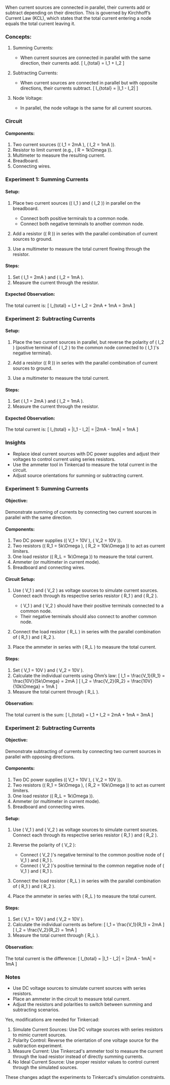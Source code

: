 When current sources are connected in parallel, their currents add or subtract depending on their direction. This is governed by Kirchhoff’s Current Law (KCL), which states that the total current entering a node equals the total current leaving it.

### Concepts:

1. Summing Currents:
   - When current sources are connected in parallel with the same direction, their currents add.
   \[
   I_{total} = I_1 + I_2
   \]

2. Subtracting Currents:
   - When current sources are connected in parallel but with opposite directions, their currents subtract.
   \[
   I_{total} = |I_1 - I_2|
   \]

3. Node Voltage:
   - In parallel, the node voltage is the same for all current sources.

### Circuit

#### Components:

1. Two current sources (\( I_1 = 2mA \), \( I_2 = 1mA \)).
2. Resistor to limit current (e.g., \( R = 1k\Omega \)).
3. Multimeter to measure the resulting current.
4. Breadboard.
5. Connecting wires.

### Experiment 1: Summing Currents

#### Setup:

1. Place two current sources (\( I_1 \) and \( I_2 \)) in parallel on the breadboard.
   - Connect both positive terminals to a common node.
   - Connect both negative terminals to another common node.

2. Add a resistor (\( R \)) in series with the parallel combination of current sources to ground.

3. Use a multimeter to measure the total current flowing through the resistor.

#### Steps:

1. Set \( I_1 = 2mA \) and \( I_2 = 1mA \).
2. Measure the current through the resistor.

#### Expected Observation:

The total current is:
\[
I_{total} = I_1 + I_2 = 2mA + 1mA = 3mA
\]

### Experiment 2: Subtracting Currents

#### Setup:

1. Place the two current sources in parallel, but reverse the polarity of \( I_2 \) (positive terminal of \( I_2 \) to the common node connected to \( I_1 \)'s negative terminal).

2. Add a resistor (\( R \)) in series with the parallel combination of current sources to ground.

3. Use a multimeter to measure the total current.

#### Steps:

1. Set \( I_1 = 2mA \) and \( I_2 = 1mA \).
2. Measure the current through the resistor.

#### Expected Observation:

The total current is:
\[
I_{total} = |I_1 - I_2| = |2mA - 1mA| = 1mA
\]

### Insights

- Replace ideal current sources with DC power supplies and adjust their voltages to control current using series resistors.
- Use the ammeter tool in Tinkercad to measure the total current in the circuit.
- Adjust source orientations for summing or subtracting current.

### Experiment 1: Summing Currents

#### Objective:

Demonstrate summing of currents by connecting two current sources in parallel with the same direction.

#### Components:

1. Two DC power supplies (\( V_1 = 10V \), \( V_2 = 10V \)).
2. Two resistors (\( R_1 = 5k\Omega \), \( R_2 = 10k\Omega \)) to act as current limiters.
3. One load resistor (\( R_L = 1k\Omega \)) to measure the total current.
4. Ammeter (or multimeter in current mode).
5. Breadboard and connecting wires.

#### Circuit Setup:

1. Use \( V_1 \) and \( V_2 \) as voltage sources to simulate current sources. Connect each through its respective series resistor \( R_1 \) and \( R_2 \).
   - \( V_1 \) and \( V_2 \) should have their positive terminals connected to a common node.
   - Their negative terminals should also connect to another common node.

2. Connect the load resistor \( R_L \) in series with the parallel combination of \( R_1 \) and \( R_2 \).

3. Place the ammeter in series with \( R_L \) to measure the total current.

#### Steps:

1. Set \( V_1 = 10V \) and \( V_2 = 10V \).
2. Calculate the individual currents using Ohm’s law:
   \[
   I_1 = \frac{V_1}{R_1} = \frac{10V}{5k\Omega} = 2mA
   \]
   \[
   I_2 = \frac{V_2}{R_2} = \frac{10V}{10k\Omega} = 1mA
   \]
3. Measure the total current through \( R_L \).

#### Observation:

The total current is the sum:
\[
I_{total} = I_1 + I_2 = 2mA + 1mA = 3mA
\]

### Experiment 2: Subtracting Currents

#### Objective:

Demonstrate subtracting of currents by connecting two current sources in parallel with opposing directions.

#### Components:

1. Two DC power supplies (\( V_1 = 10V \), \( V_2 = 10V \)).
2. Two resistors (\( R_1 = 5k\Omega \), \( R_2 = 10k\Omega \)) to act as current limiters.
3. One load resistor (\( R_L = 1k\Omega \)).
4. Ammeter (or multimeter in current mode).
5. Breadboard and connecting wires.

#### Setup:

1. Use \( V_1 \) and \( V_2 \) as voltage sources to simulate current sources. Connect each through its respective series resistor \( R_1 \) and \( R_2 \).

2. Reverse the polarity of \( V_2 \):
   - Connect \( V_2 \)'s negative terminal to the common positive node of \( V_1 \) and \( R_1 \).
   - Connect \( V_2 \)'s positive terminal to the common negative node of \( V_1 \) and \( R_1 \).

3. Connect the load resistor \( R_L \) in series with the parallel combination of \( R_1 \) and \( R_2 \).

4. Place the ammeter in series with \( R_L \) to measure the total current.

#### Steps:

1. Set \( V_1 = 10V \) and \( V_2 = 10V \).
2. Calculate the individual currents as before:
   \[
   I_1 = \frac{V_1}{R_1} = 2mA
   \]
   \[
   I_2 = \frac{V_2}{R_2} = 1mA
   \]
3. Measure the total current through \( R_L \).

#### Observation:

The total current is the difference:
\[
I_{total} = |I_1 - I_2| = |2mA - 1mA| = 1mA
\]

### Notes

- Use DC voltage sources to simulate current sources with series resistors.
- Place an ammeter in the circuit to measure total current.
- Adjust the resistors and polarities to switch between summing and subtracting scenarios.

Yes, modifications are needed for Tinkercad:

1. Simulate Current Sources: Use DC voltage sources with series resistors to mimic current sources.
2. Polarity Control: Reverse the orientation of one voltage source for the subtraction experiment.
3. Measure Current: Use Tinkercad's ammeter tool to measure the current through the load resistor instead of directly summing currents.
4. No Ideal Current Source: Use proper resistor values to control current through the simulated sources.

These changes adapt the experiments to Tinkercad's simulation constraints.
